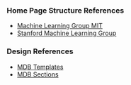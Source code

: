 ### Home Page Structure References
* [Machine Learning Group MIT](http://machinelearning.mit.edu/)
* [Stanford Machine Learning Group](https://stanfordmlgroup.github.io/)

### Design References
* [MDB Templates](https://mdbootstrap.com/templates-2/)
* [MDB Sections](https://mdbootstrap.com/docs/jquery/sections/demo/)